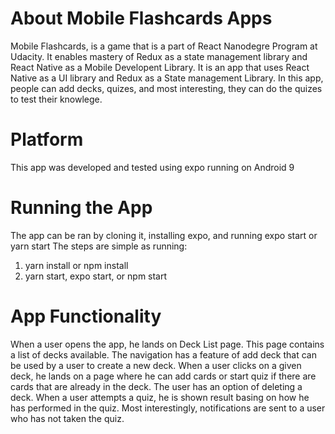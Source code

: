 # About Mobile Flashcards Apps

Mobile Flashcards, is a game that is a part of React Nanodegre Program at Udacity. It enables mastery of Redux as a state management library and React Native as a Mobile Developent Library. It is an app that uses React Native as a UI library and Redux as a State management Library. In this app, people can add decks, quizes, and most interesting, they can do the quizes to test their knowlege.

# Platform

This app was developed and tested using expo running on Android 9

# Running the App

The app can be ran by cloning it, installing expo, and running expo start or yarn start
The steps are simple as running:

1. yarn install or npm install
2. yarn start, expo start, or npm start

# App Functionality

When a user opens the app, he lands on Deck List page. This page contains a list of decks available. The navigation has a feature of add deck that can be used by a user to create a new deck.
When a user clicks on a given deck, he lands on a page where he can add cards or start quiz if there are cards that are already in the deck. The user has an option of deleting a deck.
When a user attempts a quiz, he is shown result basing on how he has performed in the quiz.
Most interestingly, notifications are sent to a user who has not taken the quiz.
